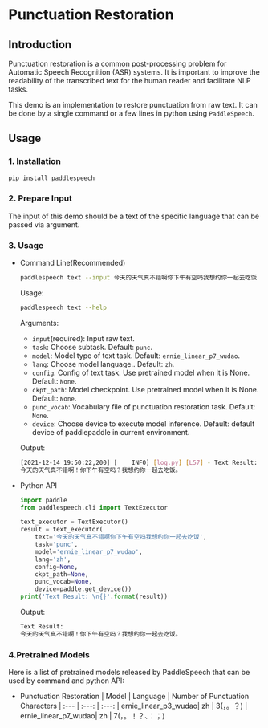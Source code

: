 # Punctuation Restoration
## Introduction
Punctuation restoration is a common post-processing problem for Automatic Speech Recognition (ASR) systems. It is important to improve the readability of the transcribed text for the human reader and facilitate NLP tasks. 

This demo is an implementation to restore punctuation from raw text. It can be done by a single command or a few lines in python using `PaddleSpeech`. 

## Usage
### 1. Installation
```bash
pip install paddlespeech
```
### 2. Prepare Input
The input of this demo should be a text of the specific language that can be passed via argument.

### 3. Usage
- Command Line(Recommended)
  ```bash
  paddlespeech text --input 今天的天气真不错啊你下午有空吗我想约你一起去吃饭
  ```
  Usage:
  ```bash
  paddlespeech text --help
  ```
  Arguments:
  - `input`(required): Input raw text.
  - `task`: Choose subtask. Default: `punc`.
  - `model`: Model type of text task. Default: `ernie_linear_p7_wudao`.
  - `lang`: Choose model language.. Default: `zh`.
  - `config`: Config of text task. Use pretrained model when it is None. Default: `None`.
  - `ckpt_path`: Model checkpoint. Use pretrained model when it is None. Default: `None`.
  - `punc_vocab`: Vocabulary file of punctuation restoration task. Default: `None`.
  - `device`: Choose device to execute model inference. Default: default device of paddlepaddle in current environment.

  Output:
  ```bash
  [2021-12-14 19:50:22,200] [    INFO] [log.py] [L57] - Text Result:
  今天的天气真不错啊！你下午有空吗？我想约你一起去吃饭。
  ```

- Python API
  ```python
  import paddle
  from paddlespeech.cli import TextExecutor

  text_executor = TextExecutor()
  result = text_executor(
      text='今天的天气真不错啊你下午有空吗我想约你一起去吃饭',
      task='punc',
      model='ernie_linear_p7_wudao',
      lang='zh',
      config=None,
      ckpt_path=None,
      punc_vocab=None,
      device=paddle.get_device())
  print('Text Result: \n{}'.format(result))
  ```
  Output:
  ```bash
  Text Result:
  今天的天气真不错啊！你下午有空吗？我想约你一起去吃饭。
  ```

### 4.Pretrained Models
Here is a list of pretrained models released by PaddleSpeech that can be used by command and python API:

- Punctuation Restoration
  | Model | Language | Number of Punctuation Characters
  | :--- | :---: | :---: 
  | ernie_linear_p3_wudao| zh | 3(，。？)
  | ernie_linear_p7_wudao| zh | 7(，。！？、：；)
